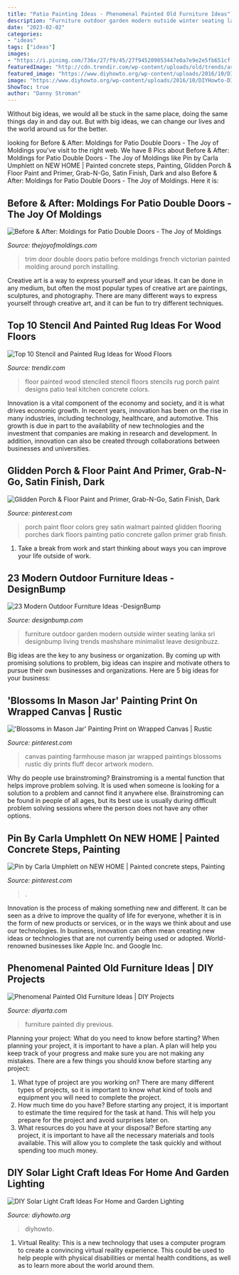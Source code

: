 ```yaml
---
title: "Patio Painting Ideas - Phenomenal Painted Old Furniture Ideas"
description: "Furniture outdoor garden modern outside winter seating lanka sri designbump living trends mashshare minimalist leave designbuzz"
date: "2023-02-02"
categories:
- "ideas"
tags: ["ideas"]
images:
- "https://i.pinimg.com/736x/27/f9/45/27f945209053447e0a7e9e2e5fb651cf.jpg"
featuredImage: "http://cdn.trendir.com/wp-content/uploads/old/trends/assets_c/2015/08/stenciled-floor-living-room-white-on-blue-thumb-autox839-55625.jpg"
featured_image: "https://www.diyhowto.org/wp-content/uploads/2016/10/DIYHowto-DIY-Solar-Light-Lighting-Ideas-Picture-Instructions-09.jpg"
image: "https://www.diyhowto.org/wp-content/uploads/2016/10/DIYHowto-DIY-Solar-Light-Lighting-Ideas-Picture-Instructions-09.jpg"
ShowToc: true
author: "Danny Stroman"
---
```



Without big ideas, we would all be stuck in the same place, doing the same things day in and day out. But with big ideas, we can change our lives and the world around us for the better.

	

		
looking for Before &amp; After: Moldings for Patio Double Doors - The Joy of Moldings you've visit to the right web. We have 8 Pics about Before &amp; After: Moldings for Patio Double Doors - The Joy of Moldings like Pin by Carla Umphlett on NEW HOME | Painted concrete steps, Painting, Glidden Porch &amp; Floor Paint and Primer, Grab-N-Go, Satin Finish, Dark and also Before &amp; After: Moldings for Patio Double Doors - The Joy of Moldings. Here it is:
		
    
## Before &amp; After: Moldings For Patio Double Doors - The Joy Of Moldings

<img loading=lazy src="http://www.thejoyofmoldings.com/wp-content/uploads/2012/03/before-painted-victorian-door-porch-double-door-trim.jpg" onerror="this.onerror=null;this.src='https://tse3.mm.bing.net/th?id=OIP.4qb90rEFn1gP9wJMpkBdVQHaKx&amp;pid=15.1';" alt="Before &amp; After: Moldings for Patio Double Doors - The Joy of Moldings">

_Source: thejoyofmoldings.com_

>trim door double doors patio before moldings french victorian painted molding around porch installing. 

	

Creative art is a way to express yourself and your ideas. It can be done in any medium, but often the most popular types of creative art are paintings, sculptures, and photography. There are many different ways to express yourself through creative art, and it can be fun to try different techniques.

    
## Top 10 Stencil And Painted Rug Ideas For Wood Floors

<img loading=lazy src="http://cdn.trendir.com/wp-content/uploads/old/trends/assets_c/2015/08/stenciled-floor-living-room-white-on-blue-thumb-autox839-55625.jpg" onerror="this.onerror=null;this.src='https://tse3.mm.bing.net/th?id=OIP.C8AvnR__AjJ70c4s3fwgeAHaJ4&amp;pid=15.1';" alt="Top 10 Stencil and Painted Rug Ideas for Wood Floors">

_Source: trendir.com_

>floor painted wood stenciled stencil floors stencils rug porch paint designs patio teal kitchen concrete colors. 

	

Innovation is a vital component of the economy and society, and it is what drives economic growth. In recent years, innovation has been on the rise in many industries, including technology, healthcare, and automotive. This growth is due in part to the availability of new technologies and the investment that companies are making in research and development. In addition, innovation can also be created through collaborations between businesses and universities.

    
## Glidden Porch &amp; Floor Paint And Primer, Grab-N-Go, Satin Finish, Dark

<img loading=lazy src="https://i.pinimg.com/736x/b6/6d/1b/b66d1bfe8e96ea1349fe02c02a2795b5.jpg" onerror="this.onerror=null;this.src='https://tse1.mm.bing.net/th?id=OIP.CDjqLd4OXhJyw_jfRzDnwAHaJy&amp;pid=15.1';" alt="Glidden Porch &amp; Floor Paint and Primer, Grab-N-Go, Satin Finish, Dark">

_Source: pinterest.com_

>porch paint floor colors grey satin walmart painted glidden flooring porches dark floors painting patio concrete gallon primer grab finish. 

	

1. Take a break from work and start thinking about ways you can improve your life outside of work.

    
## 23 Modern Outdoor Furniture Ideas -DesignBump

<img loading=lazy src="https://cdn.designbump.com/wp-content/uploads/2015/08/Sivicus_outdoor-558-Edit.jpeg" onerror="this.onerror=null;this.src='https://tse2.mm.bing.net/th?id=OIP.zJZOBtH4dL5k8sm6vfJzDAHaE8&amp;pid=15.1';" alt="23 Modern Outdoor Furniture Ideas -DesignBump">

_Source: designbump.com_

>furniture outdoor garden modern outside winter seating lanka sri designbump living trends mashshare minimalist leave designbuzz. 

	

Big ideas are the key to any business or organization. By coming up with promising solutions to problem, big ideas can inspire and motivate others to pursue their own businesses and organizations. Here are 5 big ideas for your business: 

    
## &#039;Blossoms In Mason Jar&#039; Painting Print On Wrapped Canvas | Rustic

<img loading=lazy src="https://i.pinimg.com/736x/27/f9/45/27f945209053447e0a7e9e2e5fb651cf.jpg" onerror="this.onerror=null;this.src='https://tse4.mm.bing.net/th?id=OIP.n3yrC4kLzVDsVjfe3s3d5gHaHa&amp;pid=15.1';" alt="&#039;Blossoms in Mason Jar&#039; Painting Print on Wrapped Canvas | Rustic">

_Source: pinterest.com_

>canvas painting farmhouse mason jar wrapped paintings blossoms rustic diy prints fluff decor artwork modern. 

	

Why do people use brainstroming?
Brainstroming is a mental function that helps improve problem solving. It is used when someone is looking for a solution to a problem and cannot find it anywhere else. Brainstroming can be found in people of all ages, but its best use is usually during difficult problem solving sessions where the person does not have any other options.

    
## Pin By Carla Umphlett On NEW HOME | Painted Concrete Steps, Painting

<img loading=lazy src="https://i.pinimg.com/736x/e4/15/58/e415581bf298d910fed4b2332d0359d6.jpg" onerror="this.onerror=null;this.src='https://tse1.mm.bing.net/th?id=OIP.qT9_ht2pXWg-Y-q6YJVH9wHaNL&amp;pid=15.1';" alt="Pin by Carla Umphlett on NEW HOME | Painted concrete steps, Painting">

_Source: pinterest.com_

>. 

	

Innovation is the process of making something new and different. It can be seen as a drive to improve the quality of life for everyone, whether it is in the form of new products or services, or in the ways we think about and use our technologies. In business, innovation can often mean creating new ideas or technologies that are not currently being used or adopted. World-renowned businesses like Apple Inc. and Google Inc.

    
## Phenomenal Painted Old Furniture Ideas | DIY Projects

<img loading=lazy src="https://diyarta.com/wp-content/uploads/2018/11/Painted-Old-Furniture-31.jpg" onerror="this.onerror=null;this.src='https://tse2.mm.bing.net/th?id=OIP.o8sL4tt-A6faRBEYzqfOAAHaL-&amp;pid=15.1';" alt="Phenomenal Painted Old Furniture Ideas | DIY Projects">

_Source: diyarta.com_

>furniture painted diy previous. 

	

Planning your project: What do you need to know before starting?
When planning your project, it is important to have a plan. A plan will help you keep track of your progress and make sure you are not making any mistakes. There are a few things you should know before starting any project:
1. What type of project are you working on? There are many different types of projects, so it is important to know what kind of tools and equipment you will need to complete the project.
2. How much time do you have? Before starting any project, it is important to estimate the time required for the task at hand. This will help you prepare for the project and avoid surprises later on.
3. What resources do you have at your disposal? Before starting any project, it is important to have all the necessary materials and tools available. This will allow you to complete the task quickly and without spending too much money.

    
## DIY Solar Light Craft Ideas For Home And Garden Lighting

<img loading=lazy src="https://www.diyhowto.org/wp-content/uploads/2016/10/DIYHowto-DIY-Solar-Light-Lighting-Ideas-Picture-Instructions-09.jpg" onerror="this.onerror=null;this.src='https://tse2.mm.bing.net/th?id=OIP.zezNyAPloI1GGZUe2MHPsgHaLH&amp;pid=15.1';" alt="DIY Solar Light Craft Ideas For Home and Garden Lighting">

_Source: diyhowto.org_

>diyhowto. 

	

1. Virtual Reality: This is a new technology that uses a computer program to create a convincing virtual reality experience. This could be used to help people with physical disabilities or mental health conditions, as well as to learn more about the world around them. 

